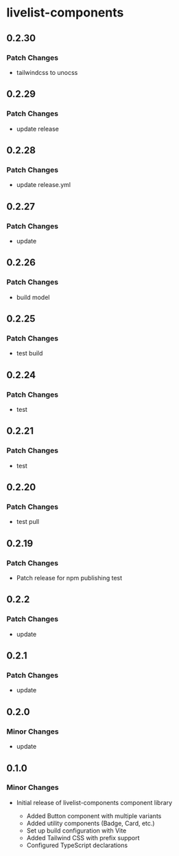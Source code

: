 # livelist-components

## 0.2.30

### Patch Changes

- tailwindcss to unocss

## 0.2.29

### Patch Changes

- update release

## 0.2.28

### Patch Changes

- update release.yml

## 0.2.27

### Patch Changes

- update

## 0.2.26

### Patch Changes

- build model

## 0.2.25

### Patch Changes

- test build

## 0.2.24

### Patch Changes

- test

## 0.2.21

### Patch Changes

- test

## 0.2.20

### Patch Changes

- test pull

## 0.2.19

### Patch Changes

- Patch release for npm publishing test

## 0.2.2

### Patch Changes

- update

## 0.2.1

### Patch Changes

- update

## 0.2.0

### Minor Changes

- update

## 0.1.0

### Minor Changes

- Initial release of livelist-components component library

  - Added Button component with multiple variants
  - Added utility components (Badge, Card, etc.)
  - Set up build configuration with Vite
  - Added Tailwind CSS with prefix support
  - Configured TypeScript declarations
